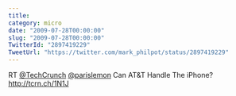 ```yaml
---
title: 
category: micro
date: "2009-07-28T00:00:00"
slug: "2009-07-28T00:00:00"
TwitterId: "2897419229"
TweetUrl: "https://twitter.com/mark_philpot/status/2897419229"
---
```


RT [@TechCrunch](https://twitter.com/TechCrunch)
[@parislemon](https://twitter.com/parislemon) Can AT&T Handle The iPhone?
http://tcrn.ch/1N1J
